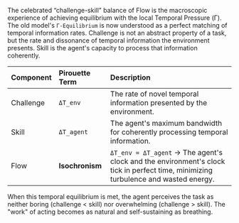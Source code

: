 The celebrated “challenge-skill” balance of Flow is the macroscopic experience of achieving equilibrium with the local Temporal Pressure (Γ). The old model's `Γ-Equilibrium` is now understood as a perfect matching of temporal information rates. Challenge is not an abstract property of a task, but the rate and dissonance of temporal information the environment presents. Skill is the agent's capacity to process that information coherently.

| Component | Pirouette Term | Description                                                                   |
| :-------- | :------------- | :---------------------------------------------------------------------------- |
| Challenge | `ΔT_env`       | The rate of novel temporal information presented by the environment.          |
| Skill     | `ΔT_agent`     | The agent's maximum bandwidth for coherently processing temporal information. |
| Flow      | **Isochronism**    | `ΔT_env = ΔT_agent` → The agent's clock and the environment's clock tick in perfect time, minimizing turbulence and wasted energy. |

When this temporal equilibrium is met, the agent perceives the task as neither boring (challenge < skill) nor overwhelming (challenge > skill). The "work" of acting becomes as natural and self-sustaining as breathing.